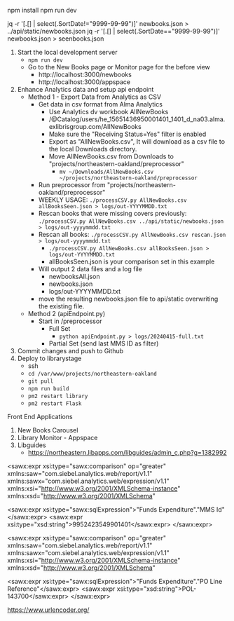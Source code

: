npm install
npm run dev

jq -r '[.[] | select(.SortDate!="9999-99-99")]' newbooks.json > ../api/static/newbooks.json
jq -r '[.[] | select(.SortDate=="9999-99-99")]' newbooks.json > seenbooks.json

1. Start the local development server
   - `npm run dev`
   - Go to the New Books page or Monitor page for the before view
     - http://localhost:3000/newbooks
     - http://localhost:3000/appspace
2. Enhance Analytics data and setup api endpoint
   - Method 1 - Export Data from Analytics as CSV
     - Get data in csv format from Alma Analytics
       - Use Analytics dv workbook AllNewBooks
       - /@Catalog/users/he_15651436950001401_1401_d_na03.alma.exlibrisgroup.com/AllNewBooks
       - Make sure the "Receiving Status=Yes" filter is enabled
       - Export as "AllNewBooks.csv", It will download as a csv file to the local Downloads directory.
       - Move AllNewBooks.csv from Downloads to "projects/northeastern-oakland/preprocessor"
         - `mv ~/Downloads/AllNewBooks.csv ~/projects/northeastern-oakland/preprocessor`
     - Run preprocessor from "projects/northeastern-oakland/preprocessor"
      - WEEKLY USAGE: `./processCSV.py AllNewBooks.csv allBooksSeen.json > logs/out-YYYYMMDD.txt `
      - Rescan books that were missing covers previously: `./processCSV.py AllNewBooks.csv ../api/static/newbooks.json > logs/out-yyyymmdd.txt`
      - Rescan all books: `./processCSV.py AllNewBooks.csv rescan.json > logs/out-yyyymmdd.txt`
        - `./processCSV.py AllNewBooks.csv allBooksSeen.json > logs/out-YYYYMMDD.txt `
        - allBooksSeen.json is your comparison set in this example
      - Will output 2 data files and a log file
        - newbooksAll.json
        - newbooks.json
        - logs/out-YYYYMMDD.txt
      - move the resulting newbooks.json file to api/static overwriting the existing file.
   - Method 2 (apiEndpoint.py)
     - Start in /preprocessor
       - Full Set
         - `python apiEndpoint.py > logs/20240415-full.txt`
       - Partial Set (send last MMS ID as filter)
3. Commit changes and push to Github
4. Deploy to librarystage
   - ssh
   - `cd /var/www/projects/northeastern-oakland`
   - `git pull`
   - `npm run build`
   - `pm2 restart library`
   - `pm2 restart Flask`

Front End Applications

1. New Books Carousel
2. Library Monitor - Appspace
3. Libguides
   - https://northeastern.libapps.com/libguides/admin_c.php?g=1382992



<sawx:expr xsi:type="sawx:comparison" op="greater"
    xmlns:saw="com.siebel.analytics.web/report/v1.1" 
    xmlns:sawx="com.siebel.analytics.web/expression/v1.1" 
    xmlns:xsi="http://www.w3.org/2001/XMLSchema-instance" 
    xmlns:xsd="http://www.w3.org/2001/XMLSchema"
>
   <sawx:expr xsi:type="sawx:sqlExpression">"Funds Expenditure"."MMS Id"</sawx:expr>
   <sawx:expr xsi:type="xsd:string">9952423549901401</sawx:expr>
 </sawx:expr>

<sawx:expr xsi:type="sawx:comparison" op="greater"
  xmlns:saw="com.siebel.analytics.web/report/v1.1" 
  xmlns:sawx="com.siebel.analytics.web/expression/v1.1" 
  xmlns:xsi="http://www.w3.org/2001/XMLSchema-instance" 
  xmlns:xsd="http://www.w3.org/2001/XMLSchema"
>
  <sawx:expr xsi:type="sawx:sqlExpression">"Funds Expenditure"."PO Line Reference"</sawx:expr>
  <sawx:expr xsi:type="xsd:string">POL-143700</sawx:expr>
</sawx:expr>

https://www.urlencoder.org/